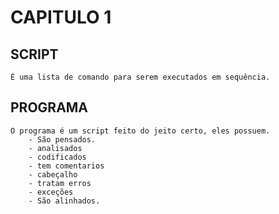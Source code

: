 # CAPITULO 1


## SCRIPT

    É uma lista de comando para serem executados em sequência. 

## PROGRAMA

    O programa é um script feito do jeito certo, eles possuem.
        - São pensados.
        - analisados
        - codificados
        - tem comentarios
        - cabeçalho 
        - tratam erros
        - exceções 
        - São alinhados.
 
